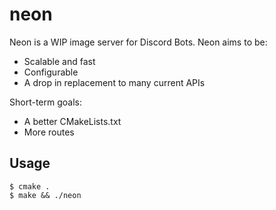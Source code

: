 # neon

Neon is a WIP image server for Discord Bots. Neon aims to be:
* Scalable and fast
* Configurable
* A drop in replacement to many current APIs

Short-term goals:
* A better CMakeLists.txt
* More routes

## Usage

```
$ cmake .
$ make && ./neon
```